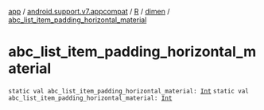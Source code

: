 [app](../../../index.md) / [android.support.v7.appcompat](../../index.md) / [R](../index.md) / [dimen](index.md) / [abc_list_item_padding_horizontal_material](./abc_list_item_padding_horizontal_material.md)

# abc_list_item_padding_horizontal_material

`static val abc_list_item_padding_horizontal_material: `[`Int`](https://kotlinlang.org/api/latest/jvm/stdlib/kotlin/-int/index.html)
`static val abc_list_item_padding_horizontal_material: `[`Int`](https://kotlinlang.org/api/latest/jvm/stdlib/kotlin/-int/index.html)